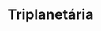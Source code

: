 ---
Numero: 259
title: Triplanetária
Autor: E E Doc Smith
Co-autor: 
Ano-de-Publicacao: 1979
Titulo-original: Triplanetary
Tradutor: Eurico da Fonseca
Co-tradutor: 
Ano-de-edicao: 1934
alias: E-E-Doc-Smith
Autor2-alias: 
Tradutor1-alias: Eurico-da-Fonseca
Tradutor2-alias: 
Titulo-link: 259-Triplanetaria
Capa: António Pedro
pags: 260
Capa-link: Antonio-Pedro
---